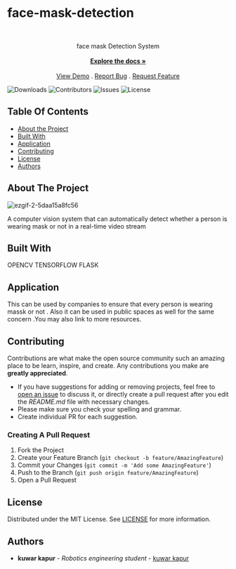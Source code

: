 # face-mask-detection
<br/>
<p align="center">
  <a href="https://github.com/kuwarkapur/face-mask-detection">
 
  </a>

  <p align="center">
    face mask Detection System
    <br/>
    <br/>
    <a href="https://github.com/kuwarkapur/face-mask-detection"><strong>Explore the docs »</strong></a>
    <br/>
    <br/>
    <a href="https://github.com/kuwarkapur/face-mask-detection">View Demo</a>
    .
    <a href="https://github.com/kuwarkapur/face-mask-detection/issues">Report Bug</a>
    .
    <a href="https://github.com/kuwarkapur/face-mask-detection/issues">Request Feature</a>
  </p>
</p>


![Downloads](https://img.shields.io/github/downloads/kuwarkapur/face-mask-detection/total) ![Contributors](https://img.shields.io/github/contributors/kuwarkapur/face-mask-detection?color=dark-green) ![Issues](https://img.shields.io/github/issues/kuwarkapur/face-mask-detection) ![License](https://img.shields.io/github/license/kuwarkapur/face-mask-detection) 

## Table Of Contents

* [About the Project](#about-the-project)
* [Built With](#built-with)
* [Application](#Application)
* [Contributing](#contributing)
* [License](#license)
* [Authors](#authors)


## About The Project
![ezgif-2-5daa15a8fc56](https://user-images.githubusercontent.com/60036785/144441197-7b160436-b25b-46f4-91e2-1bcf602b6a06.gif)




A computer vision system that can automatically detect whether a person is wearing mask or not in a real-time video stream 

## Built With

OPENCV
TENSORFLOW
FLASK

## Application

This can be used by companies to ensure that every person is wearing massk or not . Also it can be used in public spaces as well for the same concern .You may also link to more resources.



## Contributing

Contributions are what make the open source community such an amazing place to be learn, inspire, and create. Any contributions you make are **greatly appreciated**.
* If you have suggestions for adding or removing projects, feel free to [open an issue](https://github.com/kuwarkapur/drowsiness-detection-system/issues/new) to discuss it, or directly create a pull request after you edit the *README.md* file with necessary changes.
* Please make sure you check your spelling and grammar.
* Create individual PR for each suggestion.

### Creating A Pull Request

1. Fork the Project
2. Create your Feature Branch (`git checkout -b feature/AmazingFeature`)
3. Commit your Changes (`git commit -m 'Add some AmazingFeature'`)
4. Push to the Branch (`git push origin feature/AmazingFeature`)
5. Open a Pull Request

## License

Distributed under the MIT License. See [LICENSE](https://github.com/kuwarkapur/face-mask-detection/blob/main/LICENSE.md) for more information.

## Authors

* **kuwar kapur** - *Robotics engineering student* - [kuwar kapur](https://github.com/kuwarkapur) 
